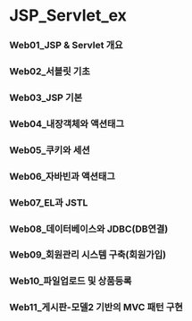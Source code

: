 # JSP_Servlet_ex

### Web01_JSP & Servlet 개요
### Web02_서블릿 기초
### Web03_JSP 기본
### Web04_내장객체와 액션태그
### Web05_쿠키와 세션
### Web06_자바빈과 액션태그
### Web07_EL과 JSTL
### Web08_데이터베이스와 JDBC(DB연결)
### Web09_회원관리 시스템 구축(회원가입)
### Web10_파일업로드 및 상품등록
### Web11_게시판-모델2 기반의 MVC 패턴 구현 